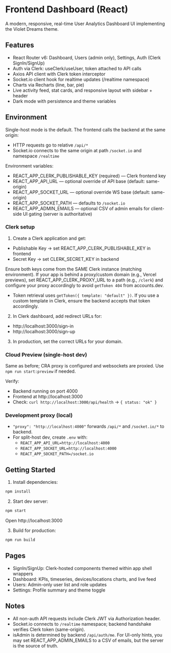 # Frontend Dashboard (React)

A modern, responsive, real-time User Analytics Dashboard UI implementing the Violet Dreams theme.

## Features

- React Router v6: Dashboard, Users (admin only), Settings, Auth (Clerk SignIn/SignUp)
- Auth via Clerk: useClerk/useUser, token attached to API calls
- Axios API client with Clerk token interceptor
- Socket.io client hook for realtime updates (/realtime namespace)
- Charts via Recharts (line, bar, pie)
- Live activity feed, stat cards, and responsive layout with sidebar + header
- Dark mode with persistence and theme variables

## Environment

Single-host mode is the default. The frontend calls the backend at the same origin:
- HTTP requests go to relative `/api/*`
- Socket.io connects to the same origin at path `/socket.io` and namespace `/realtime`

Environment variables:
- REACT_APP_CLERK_PUBLISHABLE_KEY (required) — Clerk frontend key
- REACT_APP_API_URL — optional override of API base (default: same-origin)
- REACT_APP_SOCKET_URL — optional override WS base (default: same-origin)
- REACT_APP_SOCKET_PATH — defaults to `/socket.io`
- REACT_APP_ADMIN_EMAILS — optional CSV of admin emails for client-side UI gating (server is authoritative)

### Clerk setup

1) Create a Clerk application and get:
- Publishable Key → set REACT_APP_CLERK_PUBLISHABLE_KEY in frontend
- Secret Key → set CLERK_SECRET_KEY in backend

Ensure both keys come from the SAME Clerk instance (matching environment). If your app is behind a proxy/custom domain (e.g., Vercel previews), set REACT_APP_CLERK_PROXY_URL to a path (e.g., `/clerk`) and configure your proxy accordingly to avoid `getToken 404` from accounts.dev.

- Token retrieval uses `getToken({ template: "default" })`. If you use a custom template in Clerk, ensure the backend accepts that token accordingly.

2) In Clerk dashboard, add redirect URLs for:
- http://localhost:3000/sign-in
- http://localhost:3000/sign-up

3) In production, set the correct URLs for your domain.

### Cloud Preview (single-host dev)

Same as before; CRA proxy is configured and websockets are proxied. Use `npm run start:preview` if needed.

Verify:
- Backend running on port 4000
- Frontend at http://localhost:3000
- Check: `curl http://localhost:3000/api/health` → `{ status: "ok" }`

### Development proxy (local)

- `"proxy": "http://localhost:4000"` forwards `/api/*` and `/socket.io/*` to backend.
- For split-host dev, create `.env` with:
  - `REACT_APP_API_URL=http://localhost:4000`
  - `REACT_APP_SOCKET_URL=http://localhost:4000`
  - `REACT_APP_SOCKET_PATH=/socket.io`

## Getting Started

1. Install dependencies:

```bash
npm install
```

2. Start dev server:

```bash
npm start
```

Open http://localhost:3000

3. Build for production:

```bash
npm run build
```

## Pages

- SignIn/SignUp: Clerk-hosted components themed within app shell wrappers
- Dashboard: KPIs, timeseries, devices/locations charts, and live feed
- Users: Admin-only user list and role updates
- Settings: Profile summary and theme toggle

## Notes

- All non-auth API requests include Clerk JWT via Authorization header.
- Socket.io connects to `/realtime` namespace; backend handshake verifies Clerk token (same-origin).
- isAdmin is determined by backend `/api/auth/me`. For UI-only hints, you may set REACT_APP_ADMIN_EMAILS to a CSV of emails, but the server is the source of truth.
